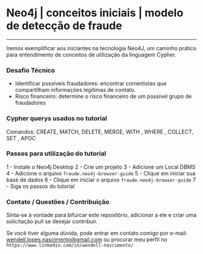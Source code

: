 # Neo4j | conceitos iniciais | modelo de detecção de fraude
----------
Iremos exemplificar aos iniciantes na tecnologia Neo4J, um caminho prático para entendimento de conceitos de utilização da linguagem Cypher. 
### Desafio Técnico
- Identificar possíveis fraudadores: encontrar correntistas que compartilham informações legítimas de contato. 
- Risco financeiro: determine o risco financeiro de um possível grupo de fraudadores

### Cypher querys usados no tutorial
Comandos: CREATE, MATCH, DELETE, MERGE, WITH , WHERE , COLLECT, SET , APOC

### Passos para utilização do tutorial
1 - Instale o Neo4j Desktop
2 - Crie um projeto
3 - Adicione um Local DBMS
4 - Adicione o arquivo `fraude.neo4j-browser-guide`
5 - Clique em iniciar sua base de dados
6 - Clique em iniciar o arquivo `fraude.neo4j-browser-guide` 
7 - Siga os passos do tutorial

### Contato / Questões / Contribuição
Sinta-se à vontade para bifurcar este repositório, adicionar a ele e criar uma solicitação pull se desejar contribuir.

Se você tiver alguma dúvida, pode entrar em contato comigo por e-mail: wendell.lopes.nascimento@gmail.com
ou procurar meu perfil no `https://www.linkedin.com/in/wendell-nascimento/`
